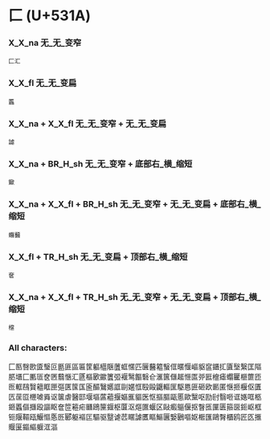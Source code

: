 # 匚 (U+531A) 

### X_X_na 无_无_变窄
`匚汇`

### X_X_fl 无_无_变扁
`䘌`

### X_X_na + X_X_fl 无_无_变窄 + 无_无_变扁
`謔`

### X_X_na + BR_H_sh 无_无_变窄 + 底部右_横_缩短
`䥲`

### X_X_na + X_X_fl + BR_H_sh 无_无_变窄 + 无_无_变扁 + 底部右_横_缩短
`蠮鿀`

### X_X_fl + TR_H_sh 无_无_变扁 + 顶部右_横_缩短
`奩`

### X_X_na + X_X_fl + TR_H_sh 无_无_变窄 + 无_无_变扁 + 顶部右_横_缩短
`檶`

### All characters:
匚匦㗨㰼匳瑿叵㔲匪區匾筐軀櫙陿䕚䖱㥾匹㔵鿀䉱䗟㑌暱愝嶇䝙䆰鑎㧟匵㙠繄匡䧢䏘㙺匚匭匼奁㔷蘙愜汇㔸樞㰽䥲籄弬褗鹥饇䃜仺滙篋㒑䞪㥱匫戼匨檶瘧蠮匷榧篚匝匢軭鴄贀䉩眶匣彄匧筺匤匬醧鷖嬺誆剾嫟恇殹毆鼴䡱匩駆㥦匥砸欧㔳匿惬㧜椻伛匱匟䒰㔯㭱㖸䑞讴箧虐醫邼堰塸蓲藲揠嫗龨貙医怄摳膒甌慝歐黳呕劻尀翳咂诓嫕哐柩鉔䘌傴擓殴謳眍奩笸篐疟㔶鴎筪䤷枢匴沤熰匲蝘区敺㿄䳼偃抠瞖匜匰匮箍㔱鉕岖框钷隁䩽瓯鰋慪悘㔰郾躯䙔匞驅驱毉谑苉䁥謔匶瞘鰸㔴嫛鶠嘔妪㮜匯鷗㬾櫃鸥匠匛㨤䞁匽鏂䌔躽洭漚
